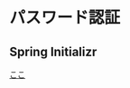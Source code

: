 # パスワード認証

## Spring Initializr

[ここ](https://start.spring.io/#!type=maven-project&language=java&platformVersion=3.5.4&packaging=jar&jvmVersion=21&groupId=dev.mikoto2000.springboot.security.usernameandpassword&artifactId=firststep&name=firststep&description=Demo%20project%20for%20Spring%20Boot&packageName=dev.mikoto2000.springboot.security.usernameandpassword.firststep&dependencies=devtools,lombok,h2,web,thymeleaf,security,data-jpa,validation)
